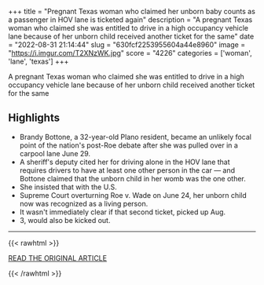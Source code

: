 +++
title = "Pregnant Texas woman who claimed her unborn baby counts as a passenger in HOV lane is ticketed again"
description = "A pregnant Texas woman who claimed she was entitled to drive in  a high occupancy vehicle lane because of her unborn child received another ticket for the same"
date = "2022-08-31 21:14:44"
slug = "630fcf2253955604a44e8960"
image = "https://i.imgur.com/T2XNzWK.jpg"
score = "4226"
categories = ['woman', 'lane', 'texas']
+++

A pregnant Texas woman who claimed she was entitled to drive in  a high occupancy vehicle lane because of her unborn child received another ticket for the same

## Highlights

- Brandy Bottone, a 32-year-old Plano resident, became an unlikely focal point of the nation's post-Roe debate after she was pulled over in a carpool lane June 29.
- A sheriff's deputy cited her for driving alone in the HOV lane that requires drivers to have at least one other person in the car — and Bottone claimed that the unborn child in her womb was the one other.
- She insisted that with the U.S.
- Supreme Court overturning Roe v. Wade on June 24, her unborn child now was recognized as a living person.
- It wasn't immediately clear if that second ticket, picked up Aug.
- 3, would also be kicked out.

---

{{< rawhtml >}}
  <p class="article-category">
    <a target="_blank" href="https://www.nbcnews.com/news/us-news/pregnant-texas-woman-claiming-unborn-baby-hov-lane-hit-second-ticket-rcna45629">READ THE ORIGINAL ARTICLE</a>
  </p>
{{< /rawhtml >}}
